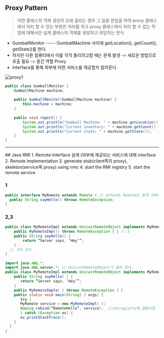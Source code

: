 ## Proxy Pattern
> 어떤 클래스의 객체 생성이 오래 걸리는 경우 그 일을 분업을 하여 proxy 클래스에서 처리 할 수 있는 부분은 처리를 하고 proxy 클래스에서 처리 할 수 없는 작업에 대해서만 실제 클래스의 객체를 생성하고 위임하는 방식

- GumballMonitor ----- GumballMachine 사이에 getLocation(), getCount(), getState()를 한다.
- 하지만 다른 컴퓨터에서 이를 각각 돌리려고할 때는 문제 발생 -> 새로운 방법으로 호출 필요 -> 중간 역할 Proxy
- Interface를 통해 외부에 어떤 서비스를 제공할지 알려준다.

![proxy1](https://user-images.githubusercontent.com/50645183/101979518-079c0a00-3ca1-11eb-854c-5aac205a2539.PNG)


```java
public class GumballMonitor {
	GumballMachine machine;
 
	public GumballMonitor(GumballMachine machine) {
		this.machine = machine;
	}
 
	public void report() {
		System.out.println("Gumball Machine: " + machine.getLocation());
		System.out.println("Current inventory: " + machine.getCount() + " gumballs");
		System.out.println("Current state: " + machine.getState());
	}
}
```

<hr>
## Java RMI 
1. Remote Interface 설계 (외부에 제공되는 서비스에 대해 interface 
2. Remote Implementation 
3. generate stub(client쪽의 proxy), skeleton(service쪽 proxy) using rmic
4. start the RMI registry
5. start the remote service

### 1
```java
public interface MyRemote extends Remote { // extends Remote는 원격 서비스 표시 
  public String sayHello() throws RemoteException;
}
```

### 2,3
```java
public class MyRemoteImpl extends UnicastRemoteObject implements MyRemote { // 인터페이스에 들어있는 모든 메소드를 구현했는지 컴파일러에서 체크
    public MyRemoteImpl() throws RemoteException { } // 3
    public String sayHello() {
        return “Server says, ‘Hey’”;
    }
  // 기타 코드
}
```

```java
import java.rmi.*;   
import java.rmi.server.*; // UnicastRemoteObject가 들어 있다.
public class MyRemoteImpl extends UnicastRemoteObject implements MyRemote {
    public String sayHello( ) {
       return “Server says, ‘Hey’”;
    }
    public MyRemoteImple( ) throws RemoteException { }
    public static void main(String[ ] args) {
       try {
	   MyRemote service = new MyRemoteImpl( );
	   Naming.rebind(“RemoteHello”, service);  //rmiregistry에 결합시킴
       } catch (Exception ex) {
	   ex.printStackTrace();
    }   
  }   
}
```

